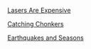 [Lasers Are Expensive](https://csci-4611-spring-2024.github.io/assignment-1-Rhettoric74/)

[Catching Chonkers](https://csci-4611-spring-2024.github.io/assignment-2-Rhettoric74/)

[Earthquakes and Seasons](https://csci-4611-spring-2024.github.io/assignment-3-Rhettoric74/)